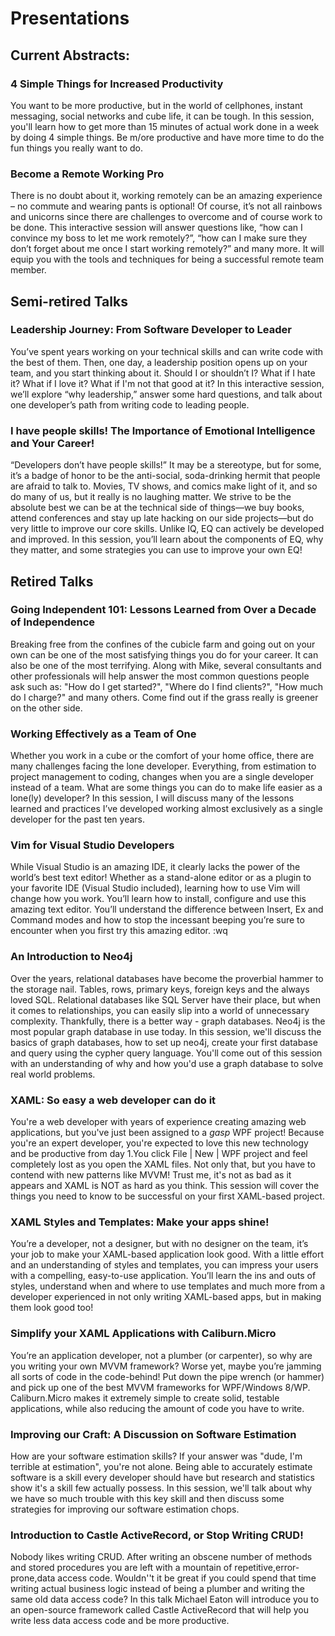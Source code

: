 # Presentations

## Current Abstracts:

### 4 Simple Things for Increased Productivity

You want to be more productive, but in the world of cellphones, instant
messaging, social networks and cube life, it can be tough. In this session,
you'll learn how to get more than 15 minutes of actual work done in a week by
doing 4 simple things. Be m/ore productive and have more time to do the fun
things you really want to do.

### Become a Remote Working Pro

There is no doubt about it, working remotely can be an amazing experience – no
commute and wearing pants is optional! Of course, it’s not all rainbows and
unicorns since there are challenges to overcome and of course work to be done.
This interactive session will answer questions like, “how can I convince my
boss to let me work remotely?”, “how can I make sure they don’t forget about me
once I start working remotely?” and many more. It will equip you with the tools
and techniques for being a successful remote team member.

## Semi-retired Talks

### Leadership Journey: From Software Developer to Leader

You’ve spent years working on your technical skills and can write code with the
best of them. Then, one day, a leadership position opens up on your team, and
you start thinking about it. Should I or shouldn’t I? What if I hate it? What
if I love it? What if I'm not that good at it? In this interactive session,
we’ll explore “why leadership,” answer some hard questions, and talk about one
developer’s path from writing code to leading people.

### I have people skills! The Importance of Emotional Intelligence and Your Career!

“Developers don’t have people skills!” It may be a stereotype, but for some,
it’s a badge of honor to be the anti-social, soda-drinking hermit that people
are afraid to talk to. Movies, TV shows, and comics make light of it, and so do
many of us, but it really is no laughing matter. We strive to be the absolute
best we can be at the technical side of things—we buy books, attend conferences
and stay up late hacking on our side projects—but do very little to improve our
core skills. Unlike IQ, EQ can actively be developed and improved. In this
session, you’ll learn about the components of EQ, why they matter, and some
strategies you can use to improve your own EQ!

## Retired Talks

### Going Independent 101: Lessons Learned from Over a Decade of Independence

Breaking free from the confines of the cubicle farm and going out on your own
can be one of the most satisfying things you do for your career. It can also be
one of the most terrifying. Along with Mike, several consultants and other
professionals will help answer the most common questions people ask such as:
"How do I get started?", "Where do I find clients?", "How much do I charge?"
and many others. Come find out if the grass really is greener on the other
side. 

### Working Effectively as a Team of One

Whether you work in a cube or the comfort of your home office, there are many
challenges facing the lone developer. Everything, from estimation to project
management to coding, changes when you are a single developer instead of a
team. What are some things you can do to make life easier as a lone(ly)
developer? In this session, I will discuss many of the lessons learned and
practices I’ve developed working almost exclusively as a single developer for
the past ten years.

### Vim for Visual Studio Developers

While Visual Studio is an amazing IDE, it clearly lacks the power of the
world’s best text editor! Whether as a stand-alone editor or as a plugin to
your favorite IDE (Visual Studio included), learning how to use Vim will change
how you work. You’ll learn how to install, configure and use this amazing text
editor. You’ll understand the difference between Insert, Ex and Command modes
and how to stop the incessant beeping you’re sure to encounter when you first
try this amazing editor. :wq

### An Introduction to Neo4j

Over the years, relational databases have become the proverbial hammer to the
storage nail. Tables, rows, primary keys, foreign keys and the always loved
SQL. Relational databases like SQL Server have their place, but when it comes
to relationships, you can easily slip into a world of unnecessary complexity.
Thankfully, there is a better way - graph databases. Neo4j is the most popular
graph database in use today. In this session, we'll discuss the basics of graph
databases, how to set up neo4j, create your first database and query using the
cypher query language. You'll come out of this session with an understanding of
why and how you'd use a graph database to solve real world problems.

### XAML: So easy a web developer can do it

You're a web developer with years of experience creating amazing web
applications, but you've just been assigned to a *gasp* WPF project! Because
you're an expert developer, you're expected to love this new technology and be
productive from day 1.You click File | New | WPF project and feel completely
lost as you open the XAML files. Not only that, but you have to contend with
new patterns like MVVM! Trust me, it's not as bad as it appears and XAML is NOT
as hard as you think. This session will cover the things you need to know to be
successful on your first XAML-based project.

### XAML Styles and Templates: Make your apps shine!

You’re a developer, not a designer, but with no designer on the team, it’s your
job to make your XAML-based application look good. With a little effort and an
understanding of styles and templates, you can impress your users with a
compelling, easy-to-use application. You’ll learn the ins and outs of styles,
understand when and where to use templates and much more from a developer
experienced in not only writing XAML-based apps, but in making them look good
too!

### Simplify your XAML Applications with Caliburn.Micro

You’re an application developer, not a plumber (or carpenter), so why are you
writing your own MVVM framework? Worse yet, maybe you’re jamming all sorts of
code in the code-behind! Put down the pipe wrench (or hammer) and pick up one
of the best MVVM frameworks for WPF/Windows 8/WP. Caliburn.Micro makes it
extremely simple to create solid, testable applications, while also reducing
the amount of code you have to write.

### Improving our Craft: A Discussion on Software Estimation

How are your software estimation skills? If your answer was "dude, I'm terrible
at estimation", you're not alone. Being able to accurately estimate software is
a skill every developer should have but research and statistics show it's a
skill few actually possess. In this session, we'll talk about why we have so
much trouble with this key skill and then discuss some strategies for improving
our software estimation chops.

### Introduction to Castle ActiveRecord, or Stop Writing CRUD!

Nobody likes writing CRUD. After writing an obscene number of methods and
stored procedures you are left with a mountain of repetitive,error-prone,data
access code. Wouldn''t it be great if you could spend that time writing actual
business logic instead of being a plumber and writing the same old data access
code? In this talk Michael Eaton will introduce you to an open-source framework
called Castle ActiveRecord that will help you write less data access code and
be more productive.
